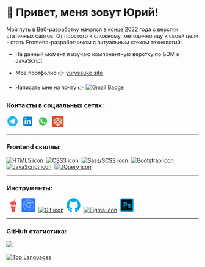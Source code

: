 :wave: Привет, меня зовут Юрий!
=============================================================================================================================

Мой путь в Веб-разработку начался в конце 2022 года с верстки статичных сайтов. От простого к сложному, методично иду к своей цели - стать Frontend-разработчиком с актуальным стеком технологий.

* На данный момент я изучаю компонентную верстку по БЭМ и JavaScript
* Мое портфолио :point_right: [yurysauko.site](https://yurysauko.site/#portfolio)

* Написать мне на почту :point_right: [![Gmail Badge](https://img.shields.io/badge/-Gmail-darkblue?style=flat&logo=Gmail&logoColor=white)](mailto:yury.savko@gmail.com)

### Контакты в социальных сетях:

<p align="left">
<a href="https://t.me/YurysSs"><img src="https://raw.githubusercontent.com/yury-sauko/yurysauko.site/main/dist/icons/Telegram-icon.svg" title="Telegram" alt="Telegram icon" width="32" height="32" /></a>&nbsp;
<a href="https://www.linkedin.com/in/yurysauko"><img src="https://raw.githubusercontent.com/yury-sauko/yurysauko.site/main/dist/icons/LinkedIn-icon.svg" title="LinkedIn" alt="LinkedIn icon" width="32" height="32" /></a>&nbsp;
<a href="https://wa.me/375299568636"><img src="https://raw.githubusercontent.com/yury-sauko/yurysauko.site/main/dist/icons/WhatsApp-icon.svg" title="WhatsApp" alt="WhatsApp icon" width="32" height="32" /></a>&nbsp;
<a href="https://www.codepen.io/YurysSs"><img src="https://raw.githubusercontent.com/yury-sauko/diff-logos-and-images/main/codepen.svg" title="CodePen" alt="CodePen icon" width="30" height="30" /></a>
</p>

---

### Frontend скиллы:

<a href="https://developer.mozilla.org/en-US/docs/Glossary/HTML5"><img src="https://raw.githubusercontent.com/danielcranney/readme-generator/main/public/icons/skills/html5-colored.svg" title="HTML5" alt="HTML5 icon"  width="36" height="36" /></a>&nbsp;
<a href="https://www.w3.org/TR/CSS/#css"><img src="https://raw.githubusercontent.com/danielcranney/readme-generator/main/public/icons/skills/css3-colored.svg" title="CSS3" alt="CSS3 icon" width="36" height="36" /></a>&nbsp;
<a href="https://sass-lang.com/"><img src="https://raw.githubusercontent.com/danielcranney/readme-generator/main/public/icons/skills/sass-colored.svg" title="Sass/SCSS" alt="Sass/SCSS icon" width="36" height="36" /></a>&nbsp;
<a href="https://getbootstrap.com/"><img src="https://raw.githubusercontent.com/danielcranney/readme-generator/main/public/icons/skills/bootstrap-colored.svg" title="Bootstrap" alt="Bootstrap icon" width="36" height="36" /></a>&nbsp;
<a href="https://developer.mozilla.org/en-US/docs/Web/JavaScript"><img src="https://raw.githubusercontent.com/danielcranney/readme-generator/main/public/icons/skills/javascript-colored.svg" title="JavaScript" alt="JavaScript icon" width="36" height="36" /></a>&nbsp;
<a href="https://jquery.com/"><img src="https://raw.githubusercontent.com/danielcranney/readme-generator/main/public/icons/skills/jquery-colored.svg" title="JQuery" alt="JQuery icon" width="36" height="36" /></a>

---

### Инструменты:

<p align="left">
<a href="https://gulpjs.com/"><img src="https://raw.githubusercontent.com/devicons/devicon/master/icons/gulp/gulp-plain.svg" title="Gulp" alt="Gulp icon" width="36" height="36" /></a>
<a href="https://developer.chrome.com/docs/devtools/"><img src="https://raw.githubusercontent.com/yury-sauko/diff-logos-and-images/main/chrome-devtools.svg" title="Chrome DevTools" alt="Chrome DevTools icon" width="36" height="36" /></a>&nbsp;
<a href="https://git-scm.com/"><img src="https://raw.githubusercontent.com/danielcranney/readme-generator/main/public/icons/skills/git-colored.svg" title="Git" alt="Git icon" width="36" height="36" /></a>&nbsp;
<a href="https://github.com/"><img src="https://raw.githubusercontent.com/yury-sauko/diff-logos-and-images/main/github-mark-white.svg" title="GitHub" alt="GitHub icon" width="36" height="36" /></a>&nbsp;
<a href="https://www.figma.com/"><img src="https://raw.githubusercontent.com/danielcranney/readme-generator/main/public/icons/skills/figma-colored.svg" title="Figma" alt="Figma icon" width="36" height="36" /></a>&nbsp;
<a href="https://www.adobe.com/uk/products/photoshop.html"><img src="https://raw.githubusercontent.com/yury-sauko/diff-logos-and-images/main/photoshop.svg" title="Photoshop" alt="Photoshop icon" width="36" height="36" /></a>
</p>

---

### GitHub статистика:

<a href="https://github.com/yury-sauko"><img src="https://github-readme-streak-stats.herokuapp.com/?user=yury-sauko&stroke=ffffff&background=1c1917&ring=0891b2&fire=0891b2&currStreakNum=ffffff&currStreakLabel=0891b2&sideNums=ffffff&sideLabels=ffffff&dates=ffffff&hide_border=true" /></a>

<a href="https://github.com/yury-sauko"><img src="https://github-readme-stats.vercel.app/api/top-langs/?username=yury-sauko&langs_count=10&title_color=0891b2&text_color=ffffff&icon_color=0891b2&bg_color=1c1917&hide_border=true&locale=en&custom_title=Top%20%Languages" heigth="195px" alt="Top Languages" /></a>
